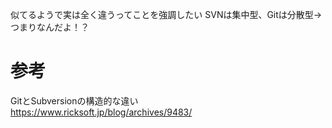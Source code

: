似てるようで実は全く違うってことを強調したい
SVNは集中型、Gitは分散型→つまりなんだよ！？

# 参考
GitとSubversionの構造的な違い  
https://www.ricksoft.jp/blog/archives/9483/

